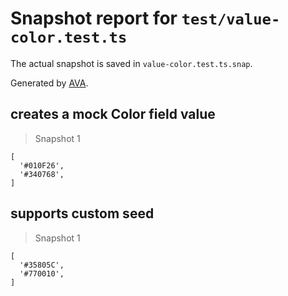# Snapshot report for `test/value-color.test.ts`

The actual snapshot is saved in `value-color.test.ts.snap`.

Generated by [AVA](https://avajs.dev).

## creates a mock Color field value

> Snapshot 1

    [
      '#010F26',
      '#340768',
    ]

## supports custom seed

> Snapshot 1

    [
      '#35805C',
      '#770010',
    ]
